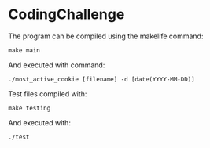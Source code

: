 # CodingChallenge

The program can be compiled using the makelife command:
```
make main
```
And executed with command:
```
./most_active_cookie [filename] -d [date(YYYY-MM-DD)]
```

Test files compiled with:
```
make testing
```
And executed with:
```
./test
```